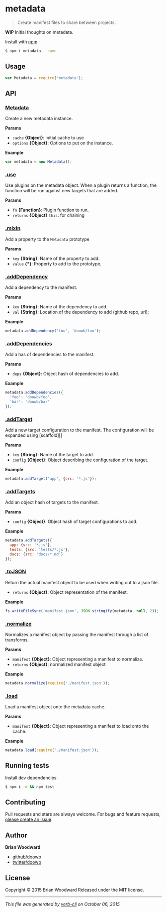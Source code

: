 # metadata

> Create manifest files to share between projects.

**WIP** Initial thoughts on metadata.

Install with [npm](https://www.npmjs.com/)

```sh
$ npm i metadata --save
```

## Usage

```js
var Metadata = require('metadata');
```

## API

### [Metadata](index.js#L28)

Create a new metadata instance.

**Params**

* `cache` **{Object}**: initial cache to use
* `options` **{Object}**: Options to put on the instance.

**Example**

```js
var metadata = new Metadata();
```

### [.use](index.js#L55)

Use plugins on the metadata object. When a plugin returns a function,
the function will be run against new targets that are added.

**Params**

* `fn` **{Function}**: Plugin function to run.
* `returns` **{Object}** `this`: for chaining

### [.mixin](index.js#L72)

Add a property to the `Metadata` prototype

**Params**

* `key` **{String}**: Name of the property to add.
* `value` **{*}**: Property to add to the prototype.

### [.addDependency](index.js#L88)

Add a dependency to the manifest.

**Params**

* `key` **{String}**: Name of the dependency to add.
* `val` **{String}**: Location of the dependency to add (github repo, url);

**Example**

```js
metadata.addDependency('foo', 'doowb/foo');
```

### [.addDependencies](index.js#L109)

Add a has of dependencies to the manifest.

**Params**

* `deps` **{Object}**: Object hash of dependencies to add.

**Example**

```js
metadata.addDependencies({
  'foo': 'doowb/foo',
  'bar': 'doowb/bar'
});
```

### [.addTarget](index.js#L126)

Add a new target configuration to the manifest. The configuration will be expanded using [scaffold][]

**Params**

* `key` **{String}**: Name of the target to add.
* `config` **{Object}**: Object describing the configuration of the target.

**Example**

```js
metadata.addTarget('app', {src: '*.js'});
```

### [.addTargets](index.js#L154)

Add an object hash of targets to the manifest.

**Params**

* `config` **{Object}**: Object hash of target configurations to add.

**Example**

```js
metadata.addTargets({
  app: {src: '*.js'},
  tests: {src: 'tests/*.js'},
  docs: {src: 'docs/*.md'}
});
```

### [.toJSON](index.js#L170)

Return the actual manifest object to be used when writing out to a json file.

* `returns` **{Object}**: Object representation of the manifest.

**Example**

```js
fs.writeFileSync('manifest.json', JSON.stringify(metadata, null, 2));
```

### [.normalize](index.js#L187)

Normalizes a manifest object by passing the manifest through a list of transforms.

**Params**

* `manifest` **{Object}**: Object representing a manifest to normalize.
* `returns` **{Object}**: normalized manifest object

**Example**

```js
metadata.normalize(require('./manifest.json'));
```

### [.load](index.js#L202)

Load a manifest object onto the metadata cache.

**Params**

* `manifest` **{Object}**: Object representing a manifest to load onto the cache.

**Example**

```js
metadata.load(require('./manifest.json'));
```

## Running tests

Install dev dependencies:

```sh
$ npm i -d && npm test
```

## Contributing

Pull requests and stars are always welcome. For bugs and feature requests, [please create an issue](https://github.com/doowb/metadata/issues/new).

## Author

**Brian Woodward**

+ [github/doowb](https://github.com/doowb)
+ [twitter/doowb](http://twitter.com/doowb)

## License

Copyright © 2015 Brian Woodward
Released under the MIT license.

***

_This file was generated by [verb-cli](https://github.com/assemble/verb-cli) on October 06, 2015._